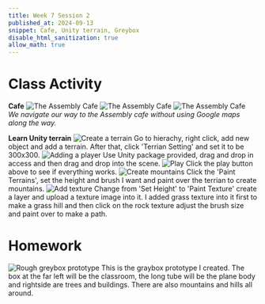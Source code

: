 ```yaml
---
title: Week 7 Session 2
published_at: 2024-09-13
snippet: Cafe, Unity terrain, Greybox
disable_html_sanitization: true
allow_math: true
---
```


# Class Activity
**Cafe**
![The Assembly Cafe](W7S2_1.jpg)
![The Assembly Cafe](W7S2_2.jpg)
![The Assembly Cafe](W7S2_3.jpg)
*We navigate our way to the Assembly cafe without using Google maps along the way.*


**Learn Unity terrain**
![Create a terrain](W7S2_4.png)
Go to hierachy, right click, add new object and add a terrain. After that, click 'Terrian Setting' and set it to be 300x300.
![Adding a player](W7S2_5.png)
Use Unity package provided, drag and drop in access and then drag and drop into the scene.
![Play](W7S2_6.png)
Click the play button above to see if everything works.
![Create mountains](W7S2_7.png)
Click the 'Paint Terrains', set the height and brush I want and paint over the terrian to create mountains.
![Add texture](W7S2_8.png)
Change from 'Set Height' to 'Paint Texture' create a layer and upload a texture image into it. I added grass texture into it first to make a grass hill and then click on the rock texture adjust the brush size and paint over to make a path.

# Homework
![Rough greybox prototype](W7S2_9.png)
This is the graybox prototype I created. The box at the far left will be the classroom, the long tube will be the plane body and rightside are trees and buildings. There are also mountains and hills all around.